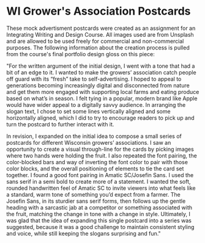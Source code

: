 # WI Grower's Association Postcards

These mock advertisment postcards were created as an assignment for an Integrating Writing and Design Course. All images used are from Unsplash and are allowed to be used freely for commercial and non-commercial purposes. The following information about the creation process is pulled from the course's final portfolio design gloss on this piece: 

"For the written argument of the initial design, I went with a tone that had a bit of an edge to it. I wanted to make the growers’ association catch people off guard with its “fresh” take to self-advertising. I hoped to appeal to generations becoming increasingly digital and disconnected from nature and get them more engaged with supporting local farms and eating produce based on what’s in season. I felt tying in a popular, modern brand like Apple would have wider appeal to a digitally savvy audience. In arranging the slogan text, I chose to set some lines vertically aligned and some horizontally aligned, which I did to try to encourage readers to pick up and turn the postcard to further interact with it.

In revision, I expanded on the initial idea to compose a small series of postcards for different Wisconsin growers’ associations. I saw an opportunity to create a visual through-line for the cards by picking images where two hands were holding the fruit. I also repeated the font pairing, the color-blocked bars and way of inverting the font color to pair with those color blocks, and the overall positioning of elements to tie the card set together. I found a good font pairing in Amatic SC/Josefin Sans. I used the sans serif in a semi bold to create more of a statement. I wanted the soft, rounded handwritten feel of Amatic SC to invite viewers into what feels like a standard, warm tone of something you’d expect from a farmer. The Josefin Sans, in its sturdier sans serif forms, then follows up the gentle heading with a sarcastic jab at a competitor or something associated with the fruit, matching the change in tone with a change in style. Ultimately, I was glad that the idea of expanding this single postcard into a series was suggested, because it was a good challenge to maintain consistent styling and voice, while still keeping the slogans surprising and fun."
